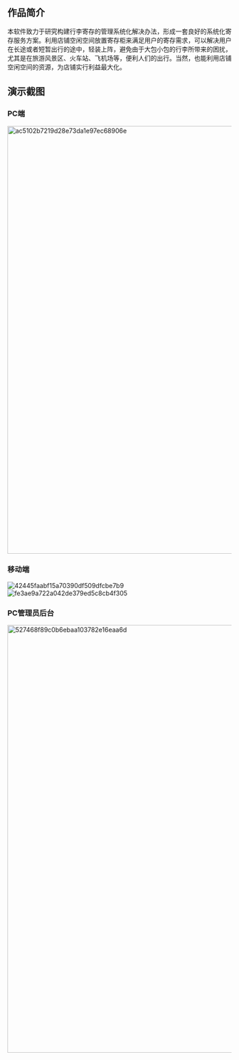 ## 作品简介
本软件致力于研究构建行李寄存的管理系统化解决办法，形成一套良好的系统化寄存服务方案。利用店铺空闲空间放置寄存柜来满足用户的寄存需求，可以解决用户在长途或者短暂出行的途中，轻装上阵，避免由于大包小包的行李所带来的困扰，尤其是在旅游风景区、火车站、飞机场等，便利人们的出行。当然，也能利用店铺空闲空间的资源，为店铺实行利益最大化。
    
## 演示截图
### PC端
<img width="960" alt="ac5102b7219d28e73da1e97ec68906e" src="https://user-images.githubusercontent.com/68142885/155484204-d6941118-007e-4ed2-b7cf-6b04c16470a9.png">

### 移动端
![42445faabf15a70390df509dfcbe7b9](https://user-images.githubusercontent.com/68142885/155484335-9a2f3e04-d8d0-4c07-a24c-7c93df797b9e.png)
![fe3ae9a722a042de379ed5c8cb4f305](https://user-images.githubusercontent.com/68142885/155484424-b1f0bf4a-9f2e-419f-ae2a-8edb070286eb.png)

### PC管理员后台
<img width="960" alt="527468f89c0b6ebaa103782e16eaa6d" src="https://user-images.githubusercontent.com/68142885/155484407-ab202ad7-3f37-4a0e-a3e6-b99e955bc381.png">
